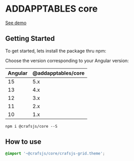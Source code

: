 # ADDAPPTABLES core

[See demo](http://addapptables.com/admin/dashboard)

## Getting Started
To get started, lets install the package thru npm:

Choose the version corresponding to your Angular version:

 Angular     | @addapptables/core
 ----------- | -------------------
 15          | 5.x
 13          | 4.x
 12          | 3.x
 11          | 2.x
 10          | 1.x

```
npm i @crafsjs/core --S
```

## How to use

```scss
@import '~@crafsjs/core/crafsjs-grid.theme';
```
